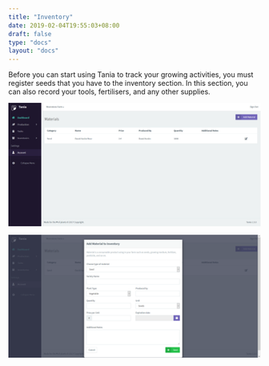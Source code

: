 ```yaml
---
title: "Inventory"
date: 2019-02-04T19:55:03+08:00
draft: false
type: "docs"
layout: "docs"
---
```


Before you can start using Tania to track your growing activities, you must register seeds that you have to the inventory section. In this section, you can also record your tools, fertilisers, and any other supplies.

![Inventory 1](/docs/inventory_1.PNG)

![Inventory 2](/docs/inventory_2.PNG)
